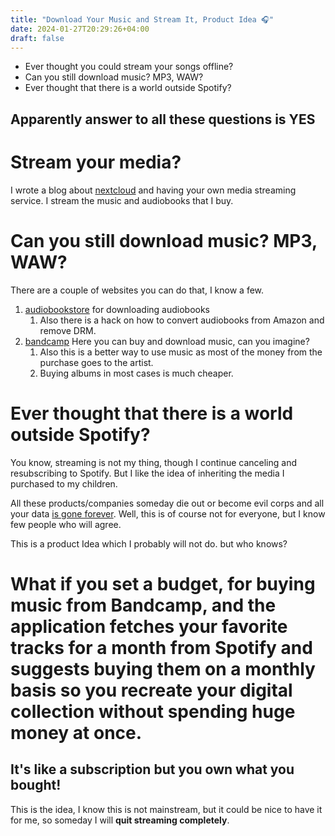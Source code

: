 ```yaml
---
title: "Download Your Music and Stream It, Product Idea 🎧️"
date: 2024-01-27T20:29:26+04:00
draft: false
---
```


- Ever thought you could stream your songs offline?
- Can you still download music? MP3, WAW?
- Ever thought that there is a world outside Spotify?

## Apparently answer to all these questions is YES

# Stream your media?
I wrote a blog about [nextcloud](/posts/Configuring-own-homebrew-server-part-2-regain-control-of-your-data-secure-alternatives-to-Google-drive-iCloud-1Password-Spotify-and-more) and having your own media streaming service. I stream the music and audiobooks that I buy.

# Can you still download music? MP3, WAW?
There are a couple of websites you can do that, I know a few.
1. [audiobookstore](https://audiobookstore.com/) for downloading audiobooks
   1. Also there is a hack on how to convert audiobooks from Amazon and remove DRM.
2. [bandcamp](https://bandcamp.com/) Here you can buy and download music, can you imagine?
     1. Also this is a better way to use music as most of the money from the purchase goes to the artist.
     2. Buying albums in most cases is much cheaper.


# Ever thought that there is a world outside Spotify?

You know, streaming is not my thing, though I continue canceling and resubscribing to Spotify. But I like the idea of inheriting the media I purchased to my children.

All these products/companies someday die out or become evil corps and all your data [is gone forever](https://www.reddit.com/r/InfinityTrain/comments/17fyvbc/as_of_october_25th_2023_infinity_train_is_being/). Well, this is of course not for everyone, but I know few people who will agree.

This is a product Idea which I probably will not do. but who knows?

# What if you set a budget, for buying music from Bandcamp, and the application fetches your favorite tracks for a month from Spotify and suggests buying them on a monthly basis so you recreate your digital collection without spending huge money at once.

## It's like a subscription but you own what you bought!

This is the idea, I know this is not mainstream, but it could be nice to have it for me, so someday I will **quit streaming completely**.
